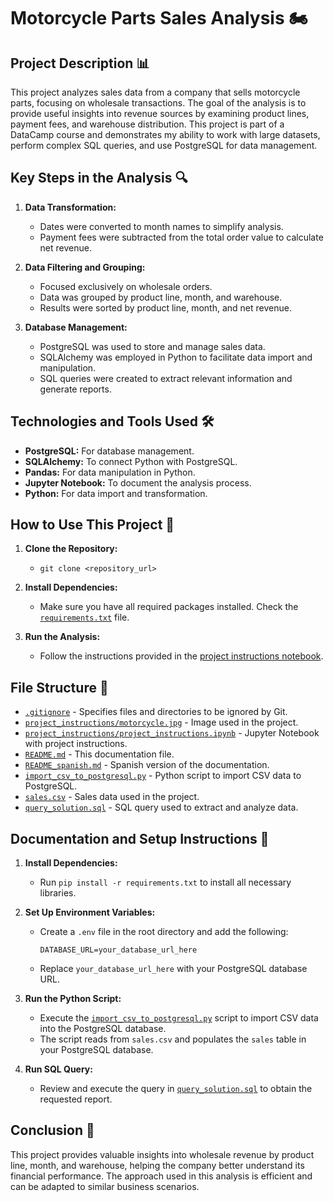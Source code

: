 # Motorcycle Parts Sales Analysis 🏍️

## Project Description 📊

This project analyzes sales data from a company that sells motorcycle parts, focusing on wholesale transactions. The goal of the analysis is to provide useful insights into revenue sources by examining product lines, payment fees, and warehouse distribution. This project is part of a DataCamp course and demonstrates my ability to work with large datasets, perform complex SQL queries, and use PostgreSQL for data management.

## Key Steps in the Analysis 🔍

1. **Data Transformation:**

   - Dates were converted to month names to simplify analysis.
   - Payment fees were subtracted from the total order value to calculate net revenue.

2. **Data Filtering and Grouping:**

   - Focused exclusively on wholesale orders.
   - Data was grouped by product line, month, and warehouse.
   - Results were sorted by product line, month, and net revenue.

3. **Database Management:**

   - PostgreSQL was used to store and manage sales data.
   - SQLAlchemy was employed in Python to facilitate data import and manipulation.
   - SQL queries were created to extract relevant information and generate reports.

## Technologies and Tools Used 🛠️

- **PostgreSQL:** For database management.
- **SQLAlchemy:** To connect Python with PostgreSQL.
- **Pandas:** For data manipulation in Python.
- **Jupyter Notebook:** To document the analysis process.
- **Python:** For data import and transformation.

## How to Use This Project 🚀

1. **Clone the Repository:**

   - `git clone <repository_url>`

2. **Install Dependencies:**

   - Make sure you have all required packages installed. Check the [`requirements.txt`](./requirements.txt) file.

3. **Run the Analysis:**

   - Follow the instructions provided in the [project instructions notebook](project_instructions.ipynb).

## File Structure 📁

- [`.gitignore`](./.gitignore) - Specifies files and directories to be ignored by Git.
- [`project_instructions/motorcycle.jpg`](motorcycle.jpg) - Image used in the project.
- [`project_instructions/project_instructions.ipynb`](project_instructions.ipynb) - Jupyter Notebook with project instructions.
- [`README.md`](./README.md) - This documentation file.
- [`README_spanish.md`](./README_spanish.md) - Spanish version of the documentation.
- [`import_csv_to_postgresql.py`](./import_csv_to_postgresql.py) - Python script to import CSV data to PostgreSQL.
- [`sales.csv`](./sales.csv) - Sales data used in the project.
- [`query_solution.sql`](./query_solution.sql) - SQL query used to extract and analyze data.

## Documentation and Setup Instructions 📑

1. **Install Dependencies:**

   - Run `pip install -r requirements.txt` to install all necessary libraries.

2. **Set Up Environment Variables:**

   - Create a `.env` file in the root directory and add the following:
     ```plaintext
     DATABASE_URL=your_database_url_here
     ```
   - Replace `your_database_url_here` with your PostgreSQL database URL.

3. **Run the Python Script:**

   - Execute the [`import_csv_to_postgresql.py`](./import_csv_to_postgresql.py) script to import CSV data into the PostgreSQL database.
   - The script reads from `sales.csv` and populates the `sales` table in your PostgreSQL database.

4. **Run SQL Query:**

   - Review and execute the query in [`query_solution.sql`](./query_solution.sql) to obtain the requested report.

## Conclusion 🎯

This project provides valuable insights into wholesale revenue by product line, month, and warehouse, helping the company better understand its financial performance. The approach used in this analysis is efficient and can be adapted to similar business scenarios.
